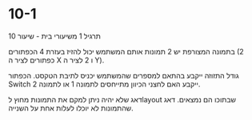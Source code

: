 # 10-1
תרגיל 1 משיעורי בית  - שיעור 10


בתמונה המצורפת יש 2 תמונות אותם המשתמש יכול להזיז בעזרת 4 הכפתורים (2 כפתורים לציר ה X     ו 2 לציר ה Y).

גודל התזוזה ייקבע בהתאם למספרים שהמשתמש יכניס לתיבת הטקסט.
הכפתור Switch ייקבע האם לחצני הכיוון מתייחסים לתמונה 1 או לתמונה 2.

דאג שלא יהיה ניתן למקם את התמונות מחוץ לlayout שבתוכו הם נמצאים.
דאג שהתמונות לא יוכלו לעלות  אחת על השנייה.



